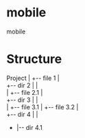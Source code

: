 # mobile
mobile

# Structure
Project
 |
 +-- file 1
 |    
 +-- dir 2
 |  |  
 |  +-- file 2.1
 |    
 +-- dir 3
 |  |  
 |  +-- file 3.1
 |  +-- file 3.2
 |    
 +-- dir 4
 |  |  
 +  |-- dir 4.1
